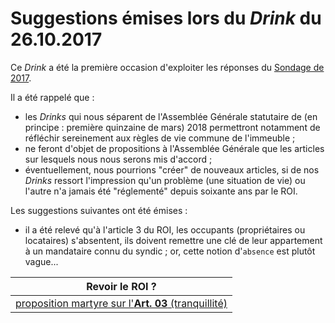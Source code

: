 # Suggestions émises lors du *Drink* du 26.10.2017

Ce *Drink* a été la première occasion d'exploiter les réponses du [Sondage de 2017](https://goo.gl/forms/fIdhrp0iJgdRNojq2).

Il a été rappelé que :

* les *Drinks* qui nous séparent de l'Assemblée Générale statutaire de (en principe : première quinzaine de mars) 2018 permettront notamment de réfléchir sereinement aux règles de vie commune de l'immeuble ;
* ne feront d'objet de propositions à l'Assemblée Générale que les articles sur lesquels nous nous serons mis d'accord ;
* éventuellement, nous pourrions "créer" de nouveaux articles, si de nos *Drinks* ressort l'impression qu'un problème (une situation de vie) ou l'autre n'a jamais été "réglementé" depuis soixante ans par le ROI.

Les suggestions suivantes  ont été émises :

* il a été relevé qu'à l'article 3 du ROI, les occupants (propriétaires ou locataires) s'absentent, ils doivent remettre une clé de leur appartement à un mandataire connu du syndic ; or, cette notion d'`absence` est plutôt vague...

| Revoir le ROI ? |
| --- |
| [proposition martyre sur l'**Art. 03** (tranquillité)](Art_03.md) |

